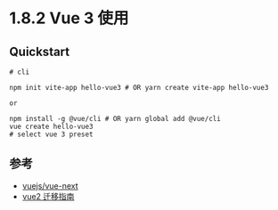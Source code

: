 # 1.8.2 Vue 3 使用


## Quickstart

```
# cli

npm init vite-app hello-vue3 # OR yarn create vite-app hello-vue3

or

npm install -g @vue/cli # OR yarn global add @vue/cli
vue create hello-vue3
# select vue 3 preset
```




## 参考
- [vuejs/vue-next](https://github.com/vuejs/vue-next)
- [vue2 迁移指南](https://v3.vuejs.org/guide/migration/introduction.html)
